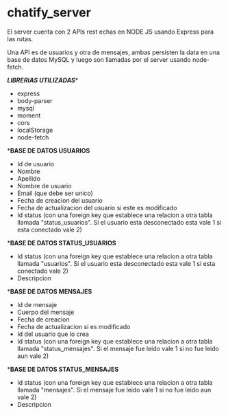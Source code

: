 ﻿# chatify_server

El server cuenta con 2 APIs rest echas en NODE JS usando Express para las rutas. 

Una API es de usuarios y otra de mensajes, ambas persisten la data en una base de datos MySQL y luego son llamadas por el server usando node-fetch.

*****LIBRERIAS UTILIZADAS******
* express
* body-parser
* mysql
* moment
* cors
* localStorage
* node-fetch

*******BASE DE DATOS USUARIOS******

  * Id de usuario
  * Nombre
  * Apellido
  * Nombre de usuario
  * Email (que debe ser unico)
  * Fecha de creacion del usuario
  * Fecha de actualizacion del usuario si este es modificado
  * Id status (con una foreign key que establece una relacion a otra tabla llamada "status_usuarios". Si el usuario esta desconectado esta vale 1 si esta conectado vale 2)
  
  *******BASE DE DATOS STATUS_USUARIOS******
  
  * Id status (con una foreign key que establece una relacion a otra tabla llamada "usuarios". Si el usuario esta desconectado esta vale 1 si esta conectado vale 2)
  * Descripcion
  
  *******BASE DE DATOS MENSAJES******
  
  * Id de mensaje
  * Cuerpo del mensaje
  * Fecha de creacion
  * Fecha de actualizacion si es modificado
  * Id del usuario que lo crea
  * Id status (con una foreign key que establece una relacion a otra tabla llamada "status_mensajes". Si el mensaje fue leido vale 1 si no fue leido aun vale 2)
  
  *******BASE DE DATOS STATUS_MENSAJES******
  
  * Id status (con una foreign key que establece una relacion a otra tabla llamada "mensajes". Si el mensaje fue leido vale 1 si no fue leido aun vale 2)
  * Descripcion
  
  
  
  
